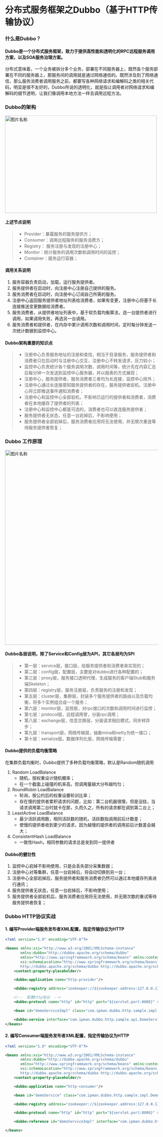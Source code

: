 # 分布式服务框架之Dubbo（基于HTTP传输协议）

### 什么是Dubbo？
#### Dubbo是一个分布式服务框架，致力于提供高性能和透明化的RPC远程服务调用方案，以及SOA服务治理方案。
分布式意味着，一个业务被拆分多个业务，部署在不同服务器上，既然各个服务部署在不同的服务器上，那服务间的调用就是通过网络通信的。既然涉及到了网络通信，那么服务消费者调用服务之前，都要写各种网络请求和编解码之类的相关代码，明显是很不友好的，Dubbo所说的透明化，就是指让调用者对网络请求和编解码的细节透明，让我们像调用本地方法一样去调用远程方法。

### Dubbo的架构
<img src="https://raw.githubusercontent.com/ipipman/JavaSpringBootSamples/master/ReadmeMaterial/dubbo/991608375409_.pic.jpg" width = "500" height = "320" alt="图片名称" align=center />

#### 上述节点说明
> - Provider：暴露服务的服务提供方；
> - Consumer：调用远程服务的服务消费方；
> - Registry： 服务注册与发现的注册中心；
> - Monitor：统计服务的调用次数和调用时间的监控；
> - Container：服务运行容器；

#### 调用关系说明
1. 服务容器负责启动，加载，运行服务提供者。
2. 服务提供者在启动时，向注册中心注册自己提供的服务。
3. 服务消费者在启动时，向注册中心订阅自己所需的服务。
4. 注册中心返回服务提供者地址列表给消费者，如果有变更，注册中心将基于长连接推送变更数据给消费者。
5. 服务消费者，从提供者地址列表中，基于软负载均衡算法，选一台提供者进行调用，如果调用失败，再选另一台调用。
6. 服务消费者和提供者，在内存中累计调用次数和调用时间，定时每分钟发送一次统计数据到监控中心。

#### Dubbo架构重要的知识点
> - 注册中心负责服务地址的注册和查找，相当于目录服务，服务提供者和消费者只在启动时与注册中心交互，注册中心不转发请求，压力较小；
> - 监控中心负责统计各个服务调用次数，调用时间等，统计先在内容汇总后每分钟一次发送到监控中心服务器，并以报表的方式展现；
> - 注册中心，服务提供者，服务消费者三者均为长连接，监控中心除外；
> - 注册中心通过长连接感知服务提供者的存在，服务提供者宕机，注册中心将立即推送事件通知消费者；
> - 注册中心和监控中心全部宕机，不影响已运行的提供者和消费者，消费者在本地缓存了提供者的列表；
> - 注册中心和监控中心都是可选的，消费者也可以直连服务提供者；
> - 服务提供者无状态，任意一台宕掉后，不影响使用；
> - 服务提供者全部宕掉后，服务消费者应用将无法使用，并无限次重连等待服务提供者恢复；

### Dubbo 工作原理
<img src="https://raw.githubusercontent.com/ipipman/JavaSpringBootSamples/master/ReadmeMaterial/dubbo/1001608375467_.pic.jpg" width = "700" height = "640" alt="图片名称" align=center />

#### Dubbo各层说明，除了Service和Config层为API，其它各层均为SPI
> - 第一层：service层，接口层，给服务提供者和消费者来实现的；
> - 第二层：config层，配置层，主要是对dubbo进行各种配置的；
> - 第三层：proxy层，服务接口透明代理，生成服务的客户端Stub和服务端Skeleton；
> - 第四层：registry层，服务注册层，负责服务的注册和发现；
> - 第五层：cluster层，集群层，封装多个服务提供者的路由以及负载均衡，将多个实例组合成一个服务；
> - 第六层：monitor层，监控层，对rpc接口的次数和调用时间进行监控；
> - 第七层：protocol层，远程调用曾，分装rpc调用；
> - 第八层：exchange层，信息交换层，分装请求相应模式，同步转异步；
> - 第九层：transport层，网络传输层，抽象mina和netty为统一接口；
> - 第十层：serialize层，数据序列化层，网络传输需要；

#### Dubbo提供的负载均衡策略
在集群负载均衡时，Dubbo提供了多种负载均衡策略，默认是Random随机调用
1. Random LoadBalance
	- 随机，按权重设计随机概率；
	- 在一个截面上碰撞的机率高，但调用量越大分布越均匀；
2. RoundRobin LoadBalance
	- 轮询，按公约后的权重设置轮训比率；
	- 存在慢的提供者累积请求的问题，比如：第二台机器很慢，但是没挂，当请求调用第二台时就卡在那，久而久之，所有的请求都在调到第二台上；
3. LeastActive LoadBalance
	- 最少活跃调用数，相同活跃数的随机，活跃数指调用前后计数差；
	- 使慢的提供者收到更少的请求，因为越慢的提供者的调用前后计数差会越大；
4. ConsistentHash LoadBalance
	- 一致性Hash，相同参数的请求总是发到同一提供者

#### Dubbo的健壮性
1. 监控中心宕掉不影响使用，只是会丢失部分采集数据；
2. 注册中心对等集群，任意一台宕掉后，将自动切换到另一台；
3. 注册中心全部宕掉后，服务提供者和服务消费者仍然可以通过本地缓存列表进行通讯；
4. 服务提供者无状态，任意一台宕掉后，不影响使用；
5. 服务提供者全部宕机后，服务消费者应用将无法使用，并无限次数的重试等待服务提供者恢复；

### Dubbo HTTP协议实战
#### 1. 编写Provider端服务发布者XML配置，指定传输协议为HTTP
```xml
<?xml version="1.0" encoding="UTF-8"?>

<beans xmlns:xsi="http://www.w3.org/2001/XMLSchema-instance"
       xmlns:dubbo="http://dubbo.apache.org/schema/dubbo"
       xmlns="http://www.springframework.org/schema/beans" xmlns:context="http://www.springframework.org/schema/context"
       xsi:schemaLocation="http://www.springframework.org/schema/beans http://www.springframework.org/schema/beans/spring-beans.xsd
       http://dubbo.apache.org/schema/dubbo http://dubbo.apache.org/schema/dubbo/dubbo.xsd http://www.springframework.org/schema/context http://www.springframework.org/schema/context/spring-context.xsd">
    <context:property-placeholder/>

    <dubbo:application name="http-provider"/>

    <dubbo:registry address="zookeeper://${zookeeper.address:127.0.0.1}:2181"/>

    <!--  配置http协议  -->
    <dubbo:protocol name="http" id="http" port="${servlet.port:8080}" server="${servlet.container:tomcat}"/>

    <bean id="demoServiceImpl" class="com.ipman.dubbo.http.sample.impl.DemoServiceImpl" />

    <dubbo:service interface="com.ipman.dubbo.http.sample.api.DemoService" ref="demoServiceImpl" protocol="http"/>
</beans>
```
#### 2. 编写Consumer端服务发布者XML配置，指定传输协议为HTTP
```xml
<?xml version="1.0" encoding="UTF-8"?>

<beans xmlns:xsi="http://www.w3.org/2001/XMLSchema-instance"
       xmlns:dubbo="http://dubbo.apache.org/schema/dubbo"
       xmlns="http://www.springframework.org/schema/beans" xmlns:context="http://www.springframework.org/schema/context"
       xsi:schemaLocation="http://www.springframework.org/schema/beans http://www.springframework.org/schema/beans/spring-beans.xsd
       http://dubbo.apache.org/schema/dubbo http://dubbo.apache.org/schema/dubbo/dubbo.xsd http://www.springframework.org/schema/context http://www.springframework.org/schema/context/spring-context.xsd">
    <context:property-placeholder/>

    <dubbo:application name="http-consumer"/>

    <bean id="demoService" class="com.ipman.dubbo.http.sample.impl.DemoServiceImpl" />

    <dubbo:registry address="zookeeper://${zookeeper.address:127.0.0.1}:2181"/>

    <dubbo:protocol name="http" id="http" port="${servlet.port:8080}" server="${servlet.container:tomcat}"/>

    <dubbo:reference id="demoServiceImpl" interface="com.ipman.dubbo.http.sample.api.DemoService" protocol="http"/>

</beans>

```